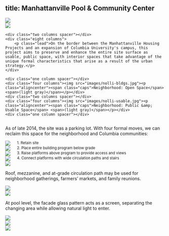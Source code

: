 title: Manhattanville Pool & Community Center
---

<div class="row">
    <div class="eight columns"><img src="images/pool-render-exterior-crop.jpg"></div>
    <div class="four columns"><img src="images/pool-render-interior-crop.jpg"></div>
</div>

<div class="row">

    <div class="two columns spacer"></div>
    <div class="eight columns">
        <p class="lead">On the border between the Manhattanville Housing Projects and an expansion of Columbia University's campus, this project aims to preserve and enhance the entire site surface as usable, public space, with interior spaces that take advantage of the unique formal characteristics that arise as a result of the urban strategy.</p>
    </div>

</div>

<div class="row">

    <div class="one column spacer"></div>
    <div class="four columns"><img src="images/nolli-bldgs.jpg"><p class="aligncenter"><span class="caps">Neighborhood: Open Space</span> <span>(light gray)</span></p></div>
    <div class="two columns spacer"></div>
    <div class="four columns"><img src="images/nolli-usable.jpg"><p class="aligncenter"><span class="caps">Neighborhood: Public &amp; Usable Space</span> <span>(light gray)</span></p></div>
    <div class="one column spacer"></div>

</div>

<div class="row">
    <div class="two columns spacer"></div>
    <div class="eight columns">
        <p class="lead">As of late 2014, the site was a parking lot. With four formal moves, we can reclaim this space for the neighborhood and Columbia communities:</p>
    </div>
</div>

<div class="row">
    <div class="three columns"><img src="images/site-diagram1.jpg"><small class="aligncenter caps">1. Retain site</small></div>
    <div class="three columns"><img src="images/site-diagram2.jpg"><small class="aligncenter caps">2. Place entire building program below grade</small></div>
    <div class="three columns"><img src="images/site-diagram3.jpg"><small class="aligncenter caps">3. Raise platforms above program to provide access and views</small></div>
    <div class="three columns"><img src="images/site-diagram4.jpg"><small class="aligncenter caps">4. Connect platforms with wide circulation paths and stairs</small></div>
</div>

<div class="row">
    <img src="images/plan-elev.jpg">
</div>

<div class="row">
    <div class="one column spacer"></div>
    <div class="three columns"><p class="lead">Roof, mezzanine, and at-grade circulation path may be used for neighborhood gatherings, farmers’ markets, and family reunions.</p></div>
    <div class="eight columns"><img src="images/axon.jpg"></div>
</div>

<div class="row">
    <div class="eight columns"><img src="images/sectional-persp.jpg"></div>
    <div class="four columns"><p class="lead">At pool level, the facade glass pattern acts as a screen, separating the changing area while allowing natural light to enter.</p></div>
</div>

<div class="row">
    <div class="two columns spacer"></div>
    <div class="eight columns"><img src="images/pool-render-deep-interior.jpg"></div>
</div>
<div class="row">
    <div class="two columns spacer"></div>
    <div class="eight columns"><img src="images/pool-render-interior.jpg"></div>
</div>
<div class="row">
    <div class="two columns spacer"></div>
    <div class="eight columns"><img src="images/pool-render-exterior.jpg"></div>
</div>
